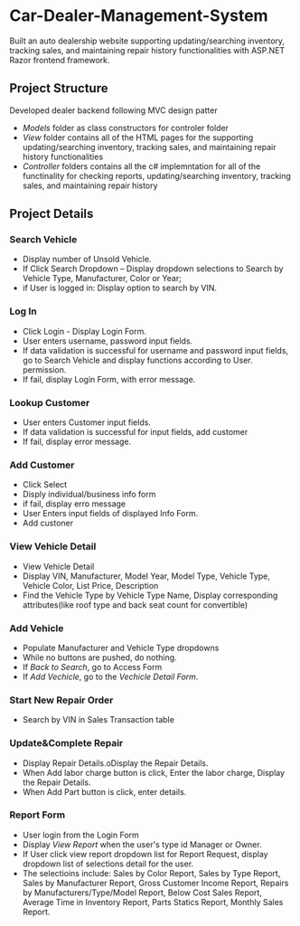 # Car-Dealer-Management-System
Built an auto dealership website supporting updating/searching inventory, tracking sales, and maintaining repair history functionalities with ASP.NET Razor frontend framework.

## Project Structure
Developed dealer backend following MVC design patter

- *Models* folder as class constructors for controler folder
- *View* folder contains all of the HTML pages for the supporting updating/searching inventory, tracking sales, and maintaining repair history functionalities
- *Controller* folders contains all the c# implemntation for all of the functinality for checking reports, updating/searching inventory, tracking sales, and maintaining repair history

## Project Details

### Search Vehicle

- Display number of Unsold Vehicle.
- If Click Search Dropdown – Display dropdown selections to Search by Vehicle Type, Manufacturer, Color or Year; 
- if User is logged in: Display option to search by VIN.

### Log In

- Click Login - Display Login Form.
- User enters username, password input fields.
- If data validation is successful for username and password input fields, go to Search Vehicle and display functions according to User. permission. 
- If fail, display Login Form, with error message.

### Lookup Customer

- User enters Customer input fields.
- If data validation is successful for input fields, add customer
- If fail, display error message.

### Add Customer

 - Click Select
 - Disply individual/business info form 
 - if fail, display erro message
 - User Enters input fields of displayed Info Form.
 - Add custoner

 ### View Vehicle Detail

- View Vehicle Detail
- Display VIN, Manufacturer, Model Year, Model Type, Vehicle Type, Vehicle Color, List Price, Description
- Find the Vehicle Type by Vehicle Type Name, Display corresponding attributes(like roof type and back seat count for convertible)

### Add Vehicle 
 - Populate Manufacturer and Vehicle Type dropdowns
 - While no buttons are pushed, do nothing.
 - If *Back to Search*, go to Access Form
 - If *Add Vechicle*, go to the *Vechicle Detail Form*.

 ### Start New Repair Order
 - Search by VIN in Sales Transaction table

 ### Update&Complete Repair

 - Display Repair Details.oDisplay the Repair Details.
 - When Add labor charge button is click, Enter the labor charge, Display the Repair Details.
 - When Add Part button is click, enter details. 

 ### Report Form
 - User login from the Login Form
 - Display *View Report* when the user's type id Manager or Owner.
 - If User click view report dropdown list for Report Request, display dropdown list of selections detail for the user.
 - The selectioins include: Sales by Color Report, Sales by Type Report, Sales by Manufacturer Report, Gross Customer Income Report, Repairs by Manufacturers/Type/Model Report, Below Cost Sales Report, Average Time in Inventory Report, Parts Statics Report, Monthly Sales Report.
